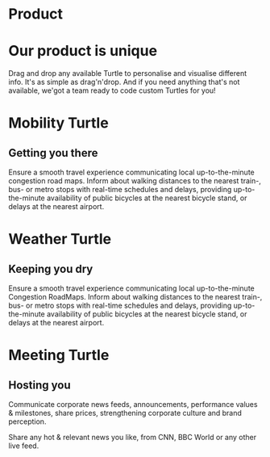 Product
=======

# Our product is unique

Drag and drop any available Turtle to personalise and visualise different info. It's as simple as drag'n'drop. And if you need anything that's not available, we'got a team ready to code custom Turtles for you!

# Mobility Turtle
## Getting you there 

Ensure a smooth travel experience communicating local up-to-the-minute congestion road maps. Inform about walking distances to the nearest train-, bus- or metro stops with real-time schedules and delays, providing up-to-the-minute availability of public bicycles at the nearest bicycle stand, or delays at the nearest airport.

# Weather Turtle
## Keeping you dry

Ensure a smooth travel experience communicating local up-to-the-minute Congestion RoadMaps. Inform about walking distances to the nearest train-, bus- or metro stops with real-time schedules and delays, providing up-to-the-minute availability of public bicycles at the nearest bicycle stand, or delays at the nearest airport.

# Meeting Turtle
## Hosting you

Communicate corporate news feeds, announcements, performance values & milestones, share prices, strengthening corporate culture and brand perception.

Share any hot & relevant news you like, from CNN, BBC World or any other live feed. 